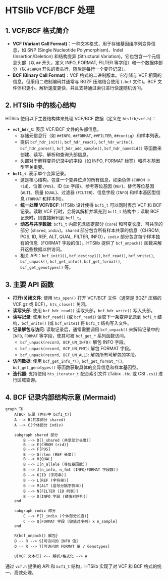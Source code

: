 # HTSlib VCF/BCF 处理

## 1. VCF/BCF 格式简介

*   **VCF (Variant Call Format)**：一种文本格式，用于存储基因组序列变异信息，如 SNP (Single Nucleotide Polymorphism)、Indel (Insertion/Deletion) 和结构变异 (Structural Variation)。它也包含一个元信息头部（以 `##` 开头，定义 INFO, FORMAT, FILTER 等字段）和一个数据体部分（以 `#CHROM` 开头的表头行，随后是每行一个变异记录）。
*   **BCF (Binary Call Format)**：VCF 格式的二进制版本。它存储与 VCF 相同的信息，但采用二进制编码并通常与 BGZF 压缩结合使用 (`.bcf` 文件)。BCF 文件体积更小，解析速度更快，并且支持通过索引进行快速随机访问。

## 2. HTSlib 中的核心结构

HTSlib 使用以下主要结构体来处理 VCF/BCF 数据（定义在 `htslib/vcf.h`）：

*   **`vcf_hdr_t`**: 表示 VCF/BCF 文件的头部信息。
    *   存储元信息行（如 `##INFO`, `##FORMAT`, `##FILTER`, `##contig`）和样本列表。
    *   提供 `bcf_hdr_init()`, `bcf_hdr_read()`, `bcf_hdr_write()`, `bcf_hdr_parse()`, `bcf_hdr_add_sample()`, `bcf_hdr_name2id()` 等函数来创建、读写、解析和查询头部信息。
    *   头部对于解释变异记录中的字段（如 INFO, FORMAT 标签）和样本基因型至关重要。
*   **`bcf1_t`**: 表示单个变异记录。
    *   这是核心结构，包含一个变异位点的所有信息，如染色体 (`CHROM` -> `rid`)、位置 (`POS`)、ID (`ID` 字段)、参考等位基因 (`REF`)、替代等位基因 (`ALT`)、质量 (`QUAL`)、过滤器 (`FILTER`)、信息字段 (`INFO`) 和样本基因型信息 (`FORMAT` 和样本列)。
    *   **统一处理 VCF/BCF**: HTSlib 设计使得 `bcf1_t` 可以同时表示 VCF 和 BCF 记录。读取 VCF 行时，会将其解析并填充到 `bcf1_t` 结构中；读取 BCF 记录时，则直接解码到 `bcf1_t`。
    *   **动态与共享数据**: `bcf1_t` 内部包含固定部分 (`core`) 和可变长度、可共享的部分 (`shared`, `indiv`)。`shared` 部分包含所有样本共享的信息（CHROM, POS, ID, REF, ALT, QUAL, FILTER, INFO），`indiv` 部分包含每个样本独有的信息（FORMAT 字段的值）。HTSlib 提供了 `bcf_unpack()` 函数来解开这些数据以供访问。
    *   相关 API：`bcf_init1()`, `bcf_destroy1()`, `bcf_read()`, `bcf_write()`, `bcf_unpack()`, `bcf_get_info()`, `bcf_get_format()`, `bcf_get_genotypes()` 等。

## 3. 主要 API 函数

*   **打开/关闭文件**: 使用 `hts_open()` 打开 VCF/BCF 文件（通常是 BGZF 压缩的 VCF.gz 或 BCF），`hts_close()` 关闭。
*   **读写头部**: 使用 `bcf_hdr_read()` 读取头部，`bcf_hdr_write()` 写入头部。
*   **读写记录**: 使用 `bcf_read()` (或 `bcf_read1`) 读取下一条变异记录到 `bcf1_t` 结构，`bcf_write()` (或 `bcf_write1`) 将 `bcf1_t` 结构写入文件。
*   **记录解包与访问**: 读取记录后，通常需要调用 `bcf_unpack()` 来解码记录中的 `INFO`, `FORMAT` 等字段，使其可被 `bcf_get_*` 系列函数访问。
    *   `bcf_unpack(record, BCF_UN_INFO)`: 解包 INFO 字段。
    *   `bcf_unpack(record, BCF_UN_FMT)`: 解包 FORMAT 字段。
    *   `bcf_unpack(record, BCF_UN_ALL)`: 解包所有可解包的字段。
*   **访问数据**: 使用 `bcf_get_info_*()`, `bcf_get_format_*()`, `bcf_get_genotypes()` 等函数获取具体的变异信息和样本基因型。
*   **迭代器**: 支持使用 `hts_iterator_t` 配合索引文件 (Tabix `.tbi` 或 CSI `.csi`) 进行区域查询。

## 4. BCF 记录内部结构示意 (Mermaid)

```mermaid
graph TD
    A[BCF 记录 (内存中 bcf1_t)]
    A --> B(共享部分 shared)
    A --> C(个体部分 indiv)

    subgraph shared 部分
        B --> D[l_shared (共享部分长度)]
        B --> E[CHROM (rid)]
        B --> F[POS]
        B --> G[rlen (REF 长度)]
        B --> H[QUAL]
        B --> I[n_allele (等位基因数)]
        B --> J[n_info, n_fmt (INFO/FORMAT 字段数)]
        B --> K[ID (字符串)]
        B --> L[REF (字符串)]
        B --> M[ALT (逗号分隔字符串)]
        B --> N[FILTER (ID 列表)]
        B --> O[INFO 字段 (键值对序列)]
    end

    subgraph indiv 部分
        C --> P[l_indiv (个体部分长度)]
        C --> Q[FORMAT 字段 (键值对序列) x n_sample]
    end

    R{bcf_unpack() 解包}
    O -- R --> S[可访问的 INFO 值]
    Q -- R --> T[可访问的 FORMAT 值 / Genotypes]

    U[VCF 文本行] <-- 解析/格式化 --> A
```

通过 `vcf.h` 提供的 API 和 `bcf1_t` 结构，HTSlib 实现了对 VCF 和 BCF 格式的统一、高效处理。 